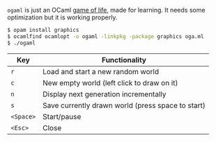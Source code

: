 `ogaml` is just an OCaml [game of life](https://en.wikipedia.org/wiki/Conway%27s_Game_of_Life), made for learning. It needs some optimization but it is working properly.

```sh
$ opam install graphics
$ ocamlfind ocamlopt -o ogaml -linkpkg -package graphics oga.ml
$ ./ogaml
```

| Key      | Functionality                                     |
|----------|---------------------------------------------------|
| `r`      | Load and start a new random world                 |
| `c`      | New empty world (left click to draw on it)        |
| `n`      | Display next generation incrementally             |
| `s`      | Save currently drawn world (press space to start) |
| `<Space>`| Start/pause                                       |
| `<Esc>`  | Close                                             |
